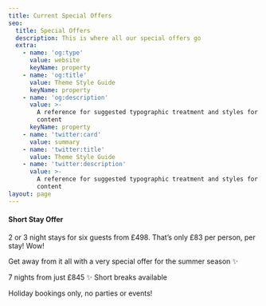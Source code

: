 ```yaml
---
title: Current Special Offers
seo:
  title: Special Offers
  description: This is where all our special offers go
  extra:
    - name: 'og:type'
      value: website
      keyName: property
    - name: 'og:title'
      value: Theme Style Guide
      keyName: property
    - name: 'og:description'
      value: >-
        A reference for suggested typographic treatment and styles for your
        content
      keyName: property
    - name: 'twitter:card'
      value: summary
    - name: 'twitter:title'
      value: Theme Style Guide
    - name: 'twitter:description'
      value: >-
        A reference for suggested typographic treatment and styles for your
        content
layout: page
---
```

#### **Short Stay Offer**

2 or 3 night stays for six guests from £498. That’s only £83 per person, per stay! Wow!

Get away from it all with a very special offer for the summer season ✨

7 nights from just £845 ✨
Short breaks available 

Holiday bookings only, no parties or events!
